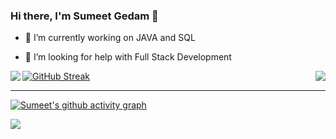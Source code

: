 ### Hi there, I'm Sumeet Gedam 👋
 
<!--
**sumeetgedam/sumeetgedam** is a ✨ _special_ ✨ repository because its `README.md` (this file) appears on your GitHub profile.
-->
<!-- Here are some ideas to get you started: -->

- 🔭 I’m currently working on JAVA and SQL
<!-- - 🌱 I’m currently learning Angular and Spring Boot -->
<!-- - 👯 I’m looking to collaborate on ... -->
- 🤔 I’m looking for help with Full Stack Development
<!-- - 💬 Ask me about ... -->
<!-- - 📫 How to reach me: ... -->
<!-- - 😄 Pronouns: ... -->
<!-- - ⚡ Fun fact: ... -->

<img align="left" src="https://github-readme-stats.vercel.app/api?username=sumeetgedam&show_icons=true&theme=radical" />
<img align="right" src="https://github-readme-stats.vercel.app/api/top-langs/?username=sumeetgedam&theme=radical&langs_count=6" />

<!-- [![Sumeet's GitHub stats](https://github-readme-stats.vercel.app/api?username=sumeetgedam&show_icons=true&theme=radical)](https://github.com/anuraghazra/github-readme-stats) -->

<!-- [![Top Langs](https://github-readme-stats.vercel.app/api/top-langs/?username=sumeetgedam&theme=radical)](https://github.com/anuraghazra/github-readme-stats) -->

[![GitHub Streak](https://github-readme-streak-stats.herokuapp.com/?user=sumeetgedam&currStreakNum=2FD3EB&fire=pink&sideLabels=F00&theme=nightowl)](https://git.io/streak-stats)       
         

---
  

[![Sumeet's github activity graph](https://activity-graph.herokuapp.com/graph?username=sumeetgedam&theme=react-dark)](https://github.com/tannuchoudhary/github-readme-activity-graph)

![](https://komarev.com/ghpvc/?username=sumeetgedam&color=44CC11)
